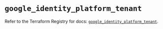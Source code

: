 # `google_identity_platform_tenant`

Refer to the Terraform Registry for docs: [`google_identity_platform_tenant`](https://registry.terraform.io/providers/hashicorp/google/6.40.0/docs/resources/identity_platform_tenant).
